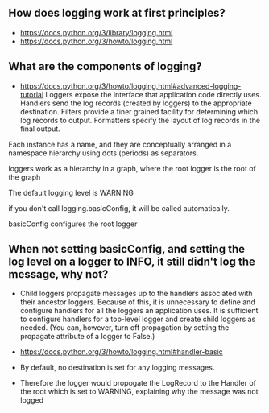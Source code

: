 ## How does logging work at first principles?

- https://docs.python.org/3/library/logging.html
- https://docs.python.org/3/howto/logging.html


## What are the components of logging?

- https://docs.python.org/3/howto/logging.html#advanced-logging-tutorial
Loggers expose the interface that application code directly uses.
Handlers send the log records (created by loggers) to the appropriate destination.
Filters provide a finer grained facility for determining which log records to output.
Formatters specify the layout of log records in the final output.

Each instance has a name, and they are conceptually arranged in a namespace hierarchy using dots (periods) as separators.

loggers work as a hierarchy in a graph, where the root logger is the root of the graph

The default logging level is WARNING

if you don't call logging.basicConfig, it will be called automatically.

basicConfig configures the root logger

## When not setting basicConfig, and setting the log level on a logger to INFO, it still didn't log the message, why not?

- Child loggers propagate messages up to the handlers associated with their ancestor loggers. Because of this, it is unnecessary to define and configure handlers for all the loggers an application uses. It is sufficient to configure handlers for a top-level logger and create child loggers as needed. (You can, however, turn off propagation by setting the propagate attribute of a logger to False.)

- https://docs.python.org/3/howto/logging.html#handler-basic

- By default, no destination is set for any logging messages.

- Therefore the logger would propogate the LogRecord to the Handler of the root which is set to WARNING, explaining why the message was not logged